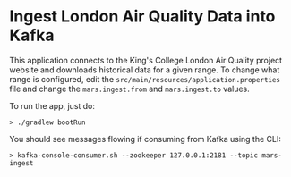 # Ingest London Air Quality Data into Kafka

This application connects to the King's College London Air Quality project website and downloads historical data for a given range. To change what range is configured, edit the `src/main/resources/application.properties` file and change the `mars.ingest.from` and `mars.ingest.to` values.

To run the app, just do:

    > ./gradlew bootRun

You should see messages flowing if consuming from Kafka using the CLI:

    > kafka-console-consumer.sh --zookeeper 127.0.0.1:2181 --topic mars-ingest